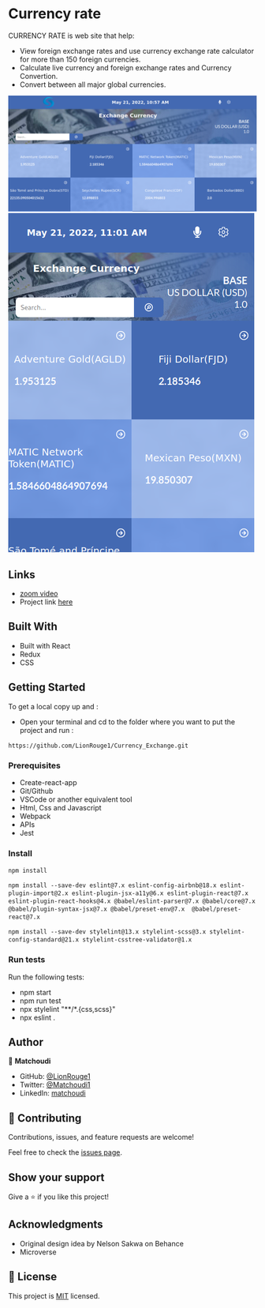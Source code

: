 # Currency rate
 CURRENCY RATE is web site that help:
 - View foreign exchange rates and use currency exchange rate calculator for more than 150 foreign currencies.
 - Calculate live currency and foreign exchange rates and  Currency Convertion.
 - Convert between all major global currencies.

![screenshot](src/images/destopviewhome.png)
![screenshot](src/images/mobileviewhome.png)

## Links 

- [zoom video](https://www.loom.com/share/1d43345a133449549dac92d6cd14e501)
- Project link [here](https://currencyrates1.netlify.app/)

## Built With

- Built with React
- Redux
- CSS

## Getting Started


To get a local copy up and :

- Open your terminal and cd to the folder where you want to put the project and run :
 ```
https://github.com/LionRouge1/Currency_Exchange.git
 ```

### Prerequisites

- Create-react-app
- Git/Github
- VSCode or another equivalent tool
- Html, Css and Javascript
- Webpack
- APIs
- Jest

### Install

```
npm install
```
```
npm install --save-dev eslint@7.x eslint-config-airbnb@18.x eslint-plugin-import@2.x eslint-plugin-jsx-a11y@6.x eslint-plugin-react@7.x eslint-plugin-react-hooks@4.x @babel/eslint-parser@7.x @babel/core@7.x  @babel/plugin-syntax-jsx@7.x @babel/preset-env@7.x  @babel/preset-react@7.x
```
```
npm install --save-dev stylelint@13.x stylelint-scss@3.x stylelint-config-standard@21.x stylelint-csstree-validator@1.x
```

### Run tests

Run the following tests:

- npm start 
- npm run test
- npx stylelint "**/*.{css,scss}"
- npx eslint .

## Author

👤 **Matchoudi**

- GitHub: [@LionRouge1](https://github.com/LionRouge1)
- Twitter: [@Matchoudi1](https://twitter.com/Matchoudi1)
- LinkedIn: [matchoudi](https://linkedin.com/in/matchoudi)


## 🤝 Contributing

Contributions, issues, and feature requests are welcome!

Feel free to check the [issues page](../../issues/).

## Show your support

Give a ⭐️ if you like this project!

## Acknowledgments

- Original design idea by Nelson Sakwa on Behance
- Microverse

## 📝 License

This project is [MIT](./MIT.md) licensed.